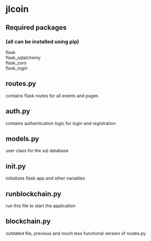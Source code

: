 # jlcoin

## Required packages
### (all can be installed using pip)
flask <br>
flask_sqlalchemy <br>
flask_cors <br>
flask_login <br>

## routes.py
contains flask routes for all events and pages

## auth.py
contains authentication logic for login and registration

## models.py
user class for the sql database

## __init__.py
initializes flask app and other variables

## runblockchain.py
run this file to start the application

## blockchain.py
outdated file, previous and much less functional version of routes.py
